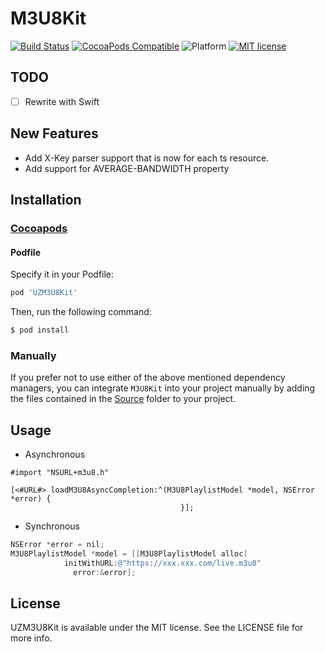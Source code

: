 # M3U8Kit

[![Build Status](https://travis-ci.org/namndev/M3U8Parser.svg?branch=master)](https://travis-ci.org/namndev/M3U8Parser)
[![CocoaPods Compatible](https://img.shields.io/cocoapods/v/UZM3U8Kit.svg)](https://img.shields.io/cocoapods/v/UZM3U8Kit.svg)
![Platform](https://img.shields.io/cocoapods/p/UZM3U8Kit.svg?style=flat)
[![MIT license](https://img.shields.io/cocoapods/l/UZM3U8Kit.svg?style=flat)](https://raw.githubusercontent.com/namndev/M3U8Parser/master/LICENSE)

## TODO
- [ ] Rewrite with Swift

## New Features
- Add X-Key parser support that is now for each ts resource.
- Add support for AVERAGE-BANDWIDTH property

## Installation

### [Cocoapods](https://cocoapods.org/pods/UZM3U8Kit)

#### Podfile

Specify it in your Podfile:

```ruby
pod 'UZM3U8Kit'
```

Then, run the following command:

```bash
$ pod install
```

### Manually

If you prefer not to use either of the above mentioned dependency managers, you can integrate `M3U8Kit` into your project manually by adding the files contained in the [Source](https://github.com/namndev/M3U8Parser/tree/master/Source) folder to your project.

## Usage

- Asynchronous

```objc
#import "NSURL+m3u8.h"

[<#URL#> loadM3U8AsyncCompletion:^(M3U8PlaylistModel *model, NSError *error) {
                                      }];
```

- Synchronous

```objective-c
NSError *error = nil;
M3U8PlaylistModel *model = [[M3U8PlaylistModel alloc] 
            initWithURL:@"https://xxx.xxx.com/live.m3u8"
              error:&error];
```

## License

UZM3U8Kit is available under the MIT license. See the LICENSE file for more info.
